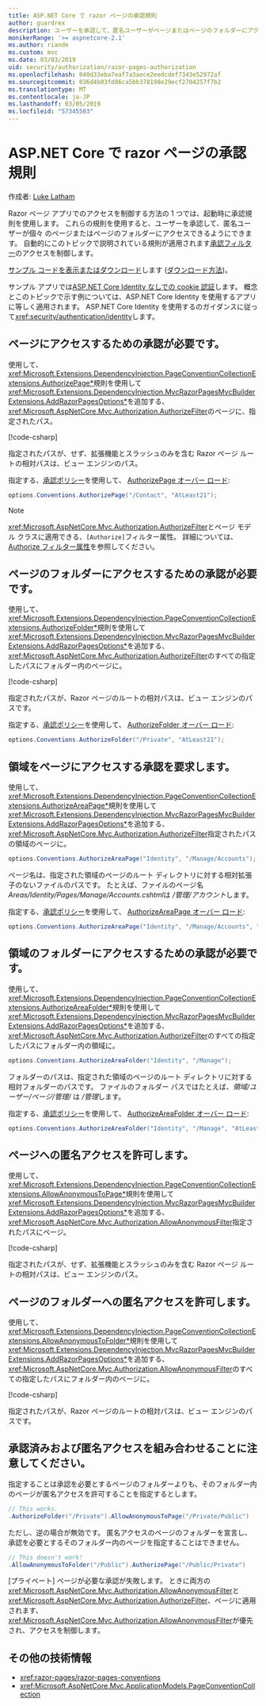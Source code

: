 ```yaml
---
title: ASP.NET Core で razor ページの承認規則
author: guardrex
description: ユーザーを承認して、匿名ユーザーがページまたはページのフォルダーにアクセスできるようにする規則を含むページへのアクセスを制御する方法について説明します。
monikerRange: '>= aspnetcore-2.1'
ms.author: riande
ms.custom: mvc
ms.date: 03/03/2019
uid: security/authorization/razor-pages-authorization
ms.openlocfilehash: 040d33eba7eaf7a3aece2eedcdef7343e52972af
ms.sourcegitcommit: 036d4b03fd86ca5bb378198e29ecf2704257f7b2
ms.translationtype: MT
ms.contentlocale: ja-JP
ms.lasthandoff: 03/05/2019
ms.locfileid: "57345503"
---
```

# <a name="razor-pages-authorization-conventions-in-aspnet-core"></a>ASP.NET Core で razor ページの承認規則

作成者: [Luke Latham](https://github.com/guardrex)

Razor ページ アプリでのアクセスを制御する方法の 1 つでは、起動時に承認規則を使用します。 これらの規則を使用すると、ユーザーを承認して、匿名ユーザーが個々 のページまたはページのフォルダーにアクセスできるようにできます。 自動的にこのトピックで説明されている規則が適用されます[承認フィルター](xref:mvc/controllers/filters#authorization-filters)のアクセスを制御します。

[サンプル コードを表示またはダウンロード](https://github.com/aspnet/Docs/tree/master/aspnetcore/security/authorization/razor-pages-authorization/samples)します ([ダウンロード方法](xref:index#how-to-download-a-sample))。

サンプル アプリでは[ASP.NET Core Identity なしでの cookie 認証](xref:security/authentication/cookie)します。 概念とこのトピックで示す例については、ASP.NET Core Identity を使用するアプリに等しく適用されます。 ASP.NET Core Identity を使用するのガイダンスに従って<xref:security/authentication/identity>します。

## <a name="require-authorization-to-access-a-page"></a>ページにアクセスするための承認が必要です。

使用して、<xref:Microsoft.Extensions.DependencyInjection.PageConventionCollectionExtensions.AuthorizePage*>規則を使用して<xref:Microsoft.Extensions.DependencyInjection.MvcRazorPagesMvcBuilderExtensions.AddRazorPagesOptions*>を追加する、<xref:Microsoft.AspNetCore.Mvc.Authorization.AuthorizeFilter>のページに、指定されたパス。

[!code-csharp[](razor-pages-authorization/samples/2.x/AuthorizationSample/Startup.cs?name=snippet1&highlight=2,4)]

指定されたパスが、せず、拡張機能とスラッシュのみを含む Razor ページ ルートの相対パスは、ビュー エンジンのパス。

指定する、[承認ポリシー](xref:security/authorization/policies)を使用して、 [AuthorizePage オーバー ロード](xref:Microsoft.Extensions.DependencyInjection.PageConventionCollectionExtensions.AuthorizePage*):

```csharp
options.Conventions.AuthorizePage("/Contact", "AtLeast21");
```

> [!NOTE]
> <xref:Microsoft.AspNetCore.Mvc.Authorization.AuthorizeFilter>とページ モデル クラスに適用できる、`[Authorize]`フィルター属性。 詳細については、[Authorize フィルター属性](xref:razor-pages/filter#authorize-filter-attribute)を参照してください。

## <a name="require-authorization-to-access-a-folder-of-pages"></a>ページのフォルダーにアクセスするための承認が必要です。

使用して、<xref:Microsoft.Extensions.DependencyInjection.PageConventionCollectionExtensions.AuthorizeFolder*>規則を使用して<xref:Microsoft.Extensions.DependencyInjection.MvcRazorPagesMvcBuilderExtensions.AddRazorPagesOptions*>を追加する、<xref:Microsoft.AspNetCore.Mvc.Authorization.AuthorizeFilter>のすべての指定したパスにフォルダー内のページに。

[!code-csharp[](razor-pages-authorization/samples/2.x/AuthorizationSample/Startup.cs?name=snippet1&highlight=2,5)]

指定されたパスが、Razor ページのルートの相対パスは、ビュー エンジンのパスです。

指定する、[承認ポリシー](xref:security/authorization/policies)を使用して、 [AuthorizeFolder オーバー ロード](xref:Microsoft.Extensions.DependencyInjection.PageConventionCollectionExtensions.AuthorizeFolder*):

```csharp
options.Conventions.AuthorizeFolder("/Private", "AtLeast21");
```

## <a name="require-authorization-to-access-an-area-page"></a>領域をページにアクセスする承認を要求します。

使用して、<xref:Microsoft.Extensions.DependencyInjection.PageConventionCollectionExtensions.AuthorizeAreaPage*>規則を使用して<xref:Microsoft.Extensions.DependencyInjection.MvcRazorPagesMvcBuilderExtensions.AddRazorPagesOptions*>を追加する、<xref:Microsoft.AspNetCore.Mvc.Authorization.AuthorizeFilter>指定されたパスの領域のページに。

```csharp
options.Conventions.AuthorizeAreaPage("Identity", "/Manage/Accounts");
```

ページ名は、指定された領域のページのルート ディレクトリに対する相対拡張子のないファイルのパスです。 たとえば、ファイルのページ名*Areas/Identity/Pages/Manage/Accounts.cshtml*は */管理/アカウント*します。

指定する、[承認ポリシー](xref:security/authorization/policies)を使用して、 [AuthorizeAreaPage オーバー ロード](xref:Microsoft.Extensions.DependencyInjection.PageConventionCollectionExtensions.AuthorizeAreaPage*):

```csharp
options.Conventions.AuthorizeAreaPage("Identity", "/Manage/Accounts", "AtLeast21");
```

## <a name="require-authorization-to-access-a-folder-of-areas"></a>領域のフォルダーにアクセスするための承認が必要です。

使用して、<xref:Microsoft.Extensions.DependencyInjection.PageConventionCollectionExtensions.AuthorizeAreaFolder*>規則を使用して<xref:Microsoft.Extensions.DependencyInjection.MvcRazorPagesMvcBuilderExtensions.AddRazorPagesOptions*>を追加する、<xref:Microsoft.AspNetCore.Mvc.Authorization.AuthorizeFilter>のすべての指定したパスにフォルダー内の領域に。

```csharp
options.Conventions.AuthorizeAreaFolder("Identity", "/Manage");
```

フォルダーのパスは、指定された領域のページのルート ディレクトリに対する相対フォルダーのパスです。 ファイルのフォルダー パスではたとえば、*領域/ユーザー/ページ/管理/* は */管理*します。

指定する、[承認ポリシー](xref:security/authorization/policies)を使用して、 [AuthorizeAreaFolder オーバー ロード](xref:Microsoft.Extensions.DependencyInjection.PageConventionCollectionExtensions.AuthorizeAreaFolder*):

```csharp
options.Conventions.AuthorizeAreaFolder("Identity", "/Manage", "AtLeast21");
```

## <a name="allow-anonymous-access-to-a-page"></a>ページへの匿名アクセスを許可します。

使用して、<xref:Microsoft.Extensions.DependencyInjection.PageConventionCollectionExtensions.AllowAnonymousToPage*>規則を使用して<xref:Microsoft.Extensions.DependencyInjection.MvcRazorPagesMvcBuilderExtensions.AddRazorPagesOptions*>を追加する、<xref:Microsoft.AspNetCore.Mvc.Authorization.AllowAnonymousFilter>指定されたパスにページ。

[!code-csharp[](razor-pages-authorization/samples/2.x/AuthorizationSample/Startup.cs?name=snippet1&highlight=2,6)]

指定されたパスが、せず、拡張機能とスラッシュのみを含む Razor ページ ルートの相対パスは、ビュー エンジンのパス。

## <a name="allow-anonymous-access-to-a-folder-of-pages"></a>ページのフォルダーへの匿名アクセスを許可します。

使用して、<xref:Microsoft.Extensions.DependencyInjection.PageConventionCollectionExtensions.AllowAnonymousToFolder*>規則を使用して<xref:Microsoft.Extensions.DependencyInjection.MvcRazorPagesMvcBuilderExtensions.AddRazorPagesOptions*>を追加する、<xref:Microsoft.AspNetCore.Mvc.Authorization.AllowAnonymousFilter>のすべての指定したパスにフォルダー内のページに。

[!code-csharp[](razor-pages-authorization/samples/2.x/AuthorizationSample/Startup.cs?name=snippet1&highlight=2,7)]

指定されたパスが、Razor ページのルートの相対パスは、ビュー エンジンのパスです。

## <a name="note-on-combining-authorized-and-anonymous-access"></a>承認済みおよび匿名アクセスを組み合わせることに注意してください。

指定することは承認を必要とするページのフォルダーよりも、そのフォルダー内のページが匿名アクセスを許可することを指定するとします。

```csharp
// This works.
.AuthorizeFolder("/Private").AllowAnonymousToPage("/Private/Public")
```

ただし、逆の場合が無効です。 匿名アクセスのページのフォルダーを宣言し、承認を必要とするそのフォルダー内のページを指定することはできません。

```csharp
// This doesn't work!
.AllowAnonymousToFolder("/Public").AuthorizePage("/Public/Private")
```

[プライベート] ページが必要な承認が失敗します。 ときに両方の<xref:Microsoft.AspNetCore.Mvc.Authorization.AllowAnonymousFilter>と<xref:Microsoft.AspNetCore.Mvc.Authorization.AuthorizeFilter>、ページに適用されます、<xref:Microsoft.AspNetCore.Mvc.Authorization.AllowAnonymousFilter>が優先され、アクセスを制御します。

## <a name="additional-resources"></a>その他の技術情報

* <xref:razor-pages/razor-pages-conventions>
* <xref:Microsoft.AspNetCore.Mvc.ApplicationModels.PageConventionCollection>
